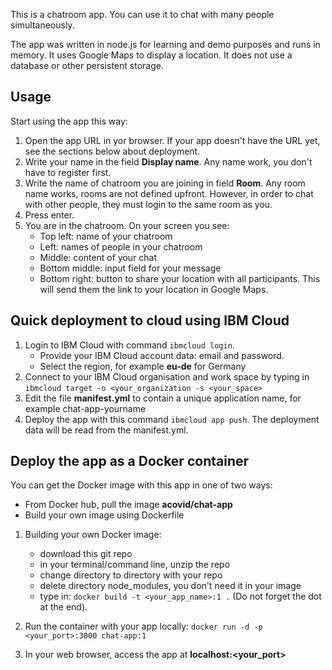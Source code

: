 This is a chatroom app. You can use it to chat with many people simultaneously.

The app was written in node.js for learning and demo purposes and runs in memory. It uses Google Maps to display a location. It does not use a database or other persistent storage.

## Usage
Start using the app this way:
1. Open the app URL in yor browser. If your app doesn't have the URL yet, see the sections below about deployment. 
2. Write your name in the field **Display name**. Any name work, you don't have to register first.
3. Write the name of chatroom you are joining in field **Room**. Any room name works, rooms are not defined upfront. However, in order to chat with other people, they must login to the same room as you.
4. Press enter. 
5. You are in the chatroom. On your screen you see:
   * Top left: name of your chatroom
   * Left: names of people in your chatroom
   * Middle: content of your chat
   * Bottom middle: input field for your message
   * Bottom right: button to share your location with all participants. This will send them the link to your location in Google Maps.

## Quick deployment to cloud using IBM Cloud

1. Login to IBM Cloud with command `ibmcloud login`.
   * Provide your IBM Cloud account data: email and password.
   * Select the region, for example **eu-de** for Germany
2. Connect to your IBM Cloud organisation and work space by typing in `ibmcloud target -o <your_organization -s <your_space>` 
3. Edit the file **manifest.yml** to contain a unique application name, for example chat-app-yourname
4. Deploy the app with this command `ibmcloud app push`. The deployment data will be read from the manifest.yml.

## Deploy the app as a Docker container

You can get the Docker image with this app in one of two ways:
   *  From Docker hub, pull the image **acovid/chat-app**
   *  Build your own image using Dockerfile 

1. Building your own Docker image:
   * download this git repo
   * in your terminal/command line, unzip the repo
   * change directory to directory with your repo
   * delete directory node_modules, you don't need it in your image
   * type in: `docker build -t <your_app_name>:1 .` (Do not forget the dot at the end). 

2. Run the container with your app locally: `docker run -d -p <your_port>:3000 chat-app:1`

3. In your web browser, access the app at **localhost:<your_port>**

